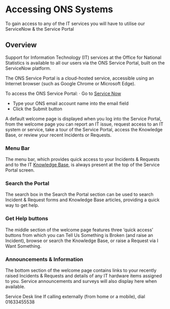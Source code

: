 # Accessing ONS Systems

To gain access to any of the IT services you will have to utilise our ServiceNow & the Service Portal 

## Overview

Support for Information Technology (IT) services at the Office for National Statistics is available to all our users via the ONS Service Portal, built on the ServiceNow platform.

The ONS Service Portal is a cloud-hosted service, accessible using an Internet browser (such as Google Chrome or Microsoft Edge).

To access the ONS Service Portal: · Go to [Service Now](https://ons.service-now.com/)

* Type your ONS email account name into the email field
* Click the Submit button
  
A default welcome page is displayed when you log into the Service Portal, from the welcome page you can report an IT issue, request access to an IT system or service, take a tour of the Service Portal, access the Knowledge Base, or review your recent Incidents or Requests.

### Menu Bar

The menu bar, which provides quick access to your Incidents & Requests and to the IT [Knowledge Base](https://intranet.ons.statistics.gov.uk/task/general-it-help-and-advice/the-knowledge-base/#chapter_head), is always present at the top of the Service Portal screen.

### Search the Portal

The search box in the Search the Portal section can be used to search Incident & Request forms and Knowledge Base articles, providing a quick way to get help.

### Get Help buttons

The middle section of the welcome page features three ‘quick access’ buttons from which you can Tell Us Something is Broken (and raise an Incident), browse or search the Knowledge Base, or raise a Request via I Want Something.

### Announcements & Information

The bottom section of the welcome page contains links to your recently raised Incidents & Requests and details of any IT hardware items assigned to you. Service announcements and surveys will also display here when available.

Service Desk line If calling externally (from home or a mobile), dial 01633455538
